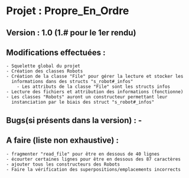 # Projet : Propre_En_Ordre  
## Version : 1.0 (1.# pour le 1er rendu)  

## Modifications effectuées :
	- Squelette global du projet  
	- Création des classes Robots  
	- Création de la classe "File" pour gérer la lecture et stocker les
	  informations dans des structs "s_robot#_infos"  
		- Les attributs de la classe "File" sont les structs infos  
	- Lecture des fichiers et attribution des informations (fonctionne)  
	- Les classes "Robots" auront un constructeur permettant leur
	  instanciation par le biais des struct "s_robot#_infos"  
		
## Bugs(si présents dans la version) : -  

## A faire (liste non exhaustive) : 
	- fragmenter "read_file" pour être en dessous de 40 lignes  
	- écourter certaines lignes pour être en dessous des 87 caractères  
	- ajouter tous les constructeurs des Robots  
	- Faire la vérification des superpositions/emplacements incorrects  
